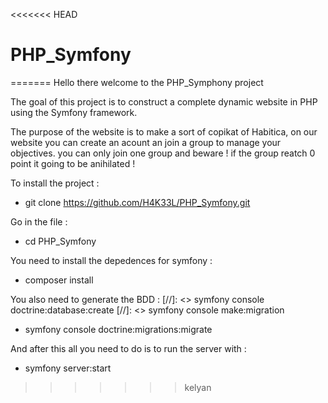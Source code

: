 <<<<<<< HEAD
# PHP_Symfony 
=======
Hello there welcome to the PHP_Symphony project

The goal of this project is to construct a complete dynamic website 
in PHP using the Symfony framework.

The purpose of the website is to make a sort of copikat of Habitica,
on our website you can create an acount an join a group to manage your objectives.
you can only join one group and beware ! if the group reatch 0 point it going to be anihilated !

To install the project :
 - git clone https://github.com/H4K33L/PHP_Symfony.git

Go in the file :
 - cd PHP_Symfony

You need to install the depedences for symfony :
 - composer install

You also need to generate the BDD :
[//]: <> symfony console doctrine:database:create
[//]: <> symfony console make:migration
 - symfony console doctrine:migrations:migrate

And after this all you need to do is to run the server with :
 - symfony server:start
>>>>>>> kelyan
